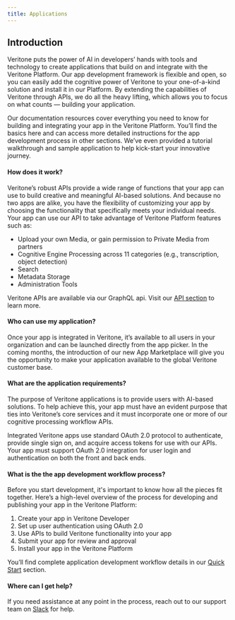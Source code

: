 ```yaml
---
title: Applications
---
```


## Introduction
Veritone puts the power of AI in developers’ hands with tools and technology to create applications that build on and integrate with the Veritone Platform. Our app development framework is flexible and open, so you can easily add the cognitive power of Veritone to your one-of-a-kind solution and install it in our Platform. By extending the capabilities of Veritone through APIs, we do all the heavy lifting, which allows you to focus on what counts — building your application.

Our documentation resources cover everything you need to know for building and integrating your app in the Veritone Platform. You’ll find the basics here and can access more detailed instructions for the app development process in other sections. We’ve even provided a tutorial walkthrough and sample application to help kick-start your innovative journey.

#### How does it work?

Veritone’s robust APIs provide a wide range of functions that your app can use to build creative and meaningful AI-based solutions. And because no two apps are alike, you have the flexibility of customizing your app by choosing the functionality that specifically meets your individual needs. Your app can use our API to take advantage of Veritone Platform features such as:

*   Upload your own Media, or gain permission to Private Media from partners
*   Cognitive Engine Processing across 11 categories (e.g., transcription, object detection)
*   Search
*   Metadata Storage
*   Administration Tools

Veritone APIs are available via our GraphQL api. Visit our [API section](/apis/) to learn more.

#### Who can use my application?

Once your app is integrated in Veritone, it’s available to all users in your organization and can be launched directly from the app picker. In the coming months, the introduction of our new App Marketplace will give you the opportunity to make your application available to the global Veritone customer base.

#### What are the application requirements?

The purpose of Veritone applications is to provide users with AI-based solutions. To help achieve this, your app must have an evident purpose that ties into Veritone’s core services and it must incorporate one or more of our cognitive processing workflow APIs.

Integrated Veritone apps use standard OAuth 2.0 protocol to authenticate, provide single sign on, and acquire access tokens for use with our APIs. Your app must support OAuth 2.0 integration for user login and authentication on both the front and back ends.

#### What is the the app development workflow process?

Before you start development, it's important to know how all the pieces fit together. Here’s a high-level overview of the process for developing and publishing your app in the Veritone Platform:

1.  Create your app in Veritone Developer
2.  Set up user authentication using OAuth 2.0
3.  Use APIs to build Veritone functionality into your app
4.  Submit your app for review and approval
5.  Install your app in the Veritone Platform

You’ll find complete application development workflow details in our [Quick Start](quick-start/) section.

#### Where can I get help?

If you need assistance at any point in the process, reach out to our support team on [Slack](https://chat.veritone.com/) for help.
